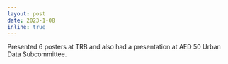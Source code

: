 ```yaml
---
layout: post
date: 2023-1-08
inline: true
---
```


Presented 6 posters at TRB and also had a presentation at AED 50 Urban Data Subcommittee.
